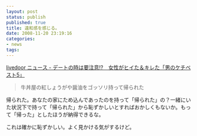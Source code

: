 ```yaml
---
layout: post
status: publish
published: true
title: 違和感を感じる。
date: 2008-11-20 23:19:16
categories:
- news
tags:
---
```

<a href="http://news.livedoor.com/article/detail/3907533/">livedoor ニュース - デートの時は要注意!?　女性がヒイた＆キレた「男のケチベスト5」</a>
<blockquote><a href="http://news.livedoor.com/article/detail/3907533/"></a>牛丼屋の紅しょうがや醤油をゴッソリ持って帰られた</blockquote>
帰られた。あなたの家にため込んであったのを持って「帰られた」の？一緒にいた状況下で持って「帰られた」から恥ずかしいとすればおかしくもないか。もって「帰った」としたほうが納得できるな。

これは確かに恥ずかしい。よく見かける気がするけど。
